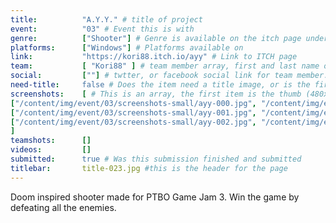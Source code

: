 ```yaml
---
title:          "A.Y.Y." # title of project
event:          "03" # Event this is with
genre:          ["Shooter"] # Genre is available on the itch page under more information
platforms:      ["Windows"] # Platforms available on
link:           "https://kori88.itch.io/ayy" # Link to ITCH page
team:           [ "Kori88" ] # team member array, first and last name only, will auto match against previous entries eventually
social:         [""] # twtter, or facebook social link for team member. This can be an array to match the team array
need-title:     false # Does the item need a title image, or is the first image in the screenshots it
screenshots:    [ # This is an array, the first item is the thumb (480x270), and the second is the screenshot (1920x1080)
["/content/img/event/03/screenshots-small/ayy-000.jpg", "/content/img/event/03/screenshots/ayy-000.jpg"],
["/content/img/event/03/screenshots-small/ayy-001.jpg", "/content/img/event/03/screenshots/ayy-001.jpg"],
["/content/img/event/03/screenshots-small/ayy-002.jpg", "/content/img/event/03/screenshots/ayy-002.jpg"]
]
teamshots:      []
videos:         []
submitted:      true # Was this submission finished and submitted
titlebar:       title-023.jpg #this is the header for the page
---
```

Doom inspired shooter made for PTBO Game Jam 3. Win the game by defeating all the enemies.